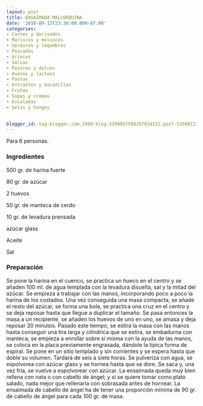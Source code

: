 ```yaml
---
layout: post
title: ENSAIMADA MALLORQUINA
date: '2010-09-13T23:30:00.000-07:00'
categories:
- Carnes y derivados
- Mariscos y moluscos
- Verduras y legumbres
- Pescados
- Arroces
- Salsas
- Postres y dulces
- Huevos y lacteos
- Pastas
- Entrantes y bocadillos
- Frutas
- Sopas y cremas
- Ensaladas
- Setas y hongos
 

blogger_id: tag:blogger.com,1999:blog-5299957599287034512.post-5160012135661422934
---
```


Para 6 personas.

<h3>Ingredientes</h3>

500 gr. de harina fuerte

80 gr. de azúcar

2 huevos

50 gr. de manteca de cerdo

10 gr. de levadura prensada

azúcar glass

Aceite

Sal

<h3>Preparación</h3>

Se pone la harina en el cuenco, se practica un hueco en el centro y se añaden 100 ml. de agua templada con la levadura disuelta, sal y la mitad del azúcar. Se empieza a trabajar con las manos, incorporando poco a poco la harina de los costados. Una vez conseguida una masa compacta, se añade el resto del azúcar, se forma una bola, se practica una cruz en el centro y se deja reposar hasta que llegue a duplicar el tamaño. Se pasa entonces la masa a un recipiente, se añaden los huevos de uno en uno, se amasa y deja reposar 20 minutos. Pasado este tiempo, se estira la masa con las manos hasta conseguir una tira larga y cilíndrica que se estira, se embadurna con manteca, se empieza a enrollar sobre sí misma con la ayuda de las manos, se coloca en la placa previamente engrasada, dándole la típica forma de espiral. Se pone en un sitio templado y sin corrientes y se espera hasta que doble su volumen. Tardará de seis a siete horas. Se pulveriza con agua, se espolvorea con azúcar glass y se hornea hasta que se dore. Se saca y, una vez fría, se vuelve a espolvorear con azúcar. La ensaimada queda muy bien rellena con nata o con cabello de ángel; y si se quiere tomar como plato salado, nada mejor que rellenarla con sobrasada antes de hornear. La ensaimada de cabello de ángel ha de tener una proporción mínima de 90 gr. de cabello de ángel para cada 100 gr. de masa.

